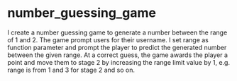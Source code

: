# number_guessing_game

I create a number guessing game to generate a number between the range of 1 and 2.
The game prompt users for their username.
I set range as function parameter and prompt the player to predict the generated number between the given range.
At a correct guess, the game awards the player a point and move them to stage 2 by increasing the range limit value by 1, e.g. range is from 1 and 3 for stage 2 and so on. 